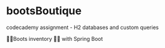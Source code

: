 # bootsBoutique
codecademy assignment - H2 databases and custom queries 

👢👢Boots inventory 👢👢 with Spring Boot 
